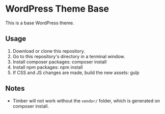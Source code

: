# WordPress Theme Base

This is a base WordPress theme.

## Usage

1. Download or clone this repository.
2. Go to this repository's directory in a terminal window.
3. Install composer packages: composer install
4. Install npm packages: npm install
5. If CSS and JS changes are made, build the new assets: gulp

## Notes

* Timber will not work without the `vendor/` folder, which is generated on composer install.
